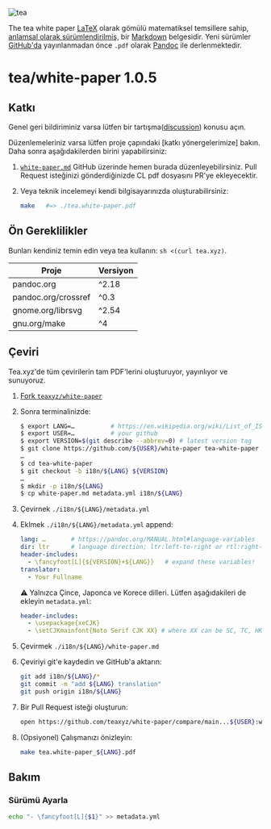 ![tea](https://tea.xyz/banner.png)

The tea white paper [LaTeX] olarak gömülü matematiksel temsillere sahip, [anlamsal olarak sürümlendirilmiş][semver], bir [Markdown] belgesidir.
Yeni sürümler [GitHub'da][releases] yayınlanmadan önce `.pdf` olarak [Pandoc] ile derlenmektedir.

# tea/white-paper 1.0.5

## Katkı

Genel geri bildiriminiz varsa lütfen bir tartışma([discussion])  konusu açın.

Düzenlemeleriniz varsa lütfen proje çapındaki [katkı yönergelerimize] bakın. Daha sonra aşağıdakilerden birini yapabilirsiniz:

1. [`white-paper.md`] GitHub üzerinde hemen burada düzenleyebilirsiniz.
   Pull Request isteğinizi gönderdiğinizde CL pdf dosyasını PR'ye ekleyecektir.
2. Veya teknik incelemeyi kendi bilgisayarınızda oluşturabilirsiniz:

    ```sh
    make   #=> ./tea.white-paper.pdf
    ```

## Ön Gereklilikler

Bunları kendiniz temin edin veya tea kullanın: `sh <(curl tea.xyz)`.

| Proje             | Versiyon |
|---------------------|---------|
| pandoc.org          | ^2.18   |
| pandoc.org/crossref | ^0.3    |
| gnome.org/librsvg   | ^2.54   |
| gnu.org/make        | ^4      |


## Çeviri

Tea.xyz'de tüm çevirilerin tam PDF'lerini oluşturuyor, yayınlıyor ve sunuyoruz.

1. [Fork `teaxyz/white-paper`][fork]
2. Sonra terminalinizde:
    ```sh
    $ export LANG=…          # https://en.wikipedia.org/wiki/List_of_ISO_639-1_codes
    $ export USER=…          # your github
    $ export VERSION=$(git describe --abbrev=0) # latest version tag  
    $ git clone https://github.com/${USER}/white-paper tea-white-paper
    …
    $ cd tea-white-paper
    $ git checkout -b i18n/${LANG} ${VERSION}
    …
    $ mkdir -p i18n/${LANG}
    $ cp white-paper.md metadata.yml i18n/${LANG}
    ```
3. Çevirnek `./i18n/${LANG}/metadata.yml`
4. Eklmek `./i18n/${LANG}/metadata.yml` append:
    ```yml
    lang: …       # https://pandoc.org/MANUAL.html#language-variables
    dir: ltr      # language direction; ltr:left-to-right or rtl:right-to-left
    header-includes:
      - \fancyfoot[L]{${VERSION}+${LANG}}   # expand these variables!
    translator:
      - Your Fullname
    ```

    ⚠️ Yalnızca Çince, Japonca ve Korece dilleri. Lütfen aşağıdakileri de ekleyin `metadata.yml`:
    ```yml
    header-includes:
      - \usepackage{xeCJK}
      - \setCJKmainfont{Noto Serif CJK XX} # where XX can be SC, TC, HK, JP, KR https://github.com/googlefonts/noto-cjk
    ```
5. Çevirmek `./i18n/${LANG}/white-paper.md`
6. Çeviriyi git'e kaydedin ve GitHub'a aktarın:
   ```sh
   git add i18n/${LANG}/*
   git commit -m "add ${LANG} translation"
   git push origin i18n/${LANG}
   ```
7. Bir Pull Request isteği oluşturun:
   ```sh
   open https://github.com/teaxyz/white-paper/compare/main...${USER}:white-paper:i18n/${LANG}
   ```

8. (Opsiyonel) Çalışmanızı önizleyin:
   ```sh
   make tea.white-paper_${LANG}.pdf
   ```

## Bakım

### Sürümü Ayarla

```sh
echo "- \fancyfoot[L]{$1}" >> metadata.yml
```

[`white-paper.md`]: ./white-paper.md
[Pandoc]: https://pandoc.org
[Markdown]: https://daringfireball.net/projects/markdown/
[LaTeX]: https://latex-project.org/
[releases]: ../../releases
[brew]: https://brew.sh
[semver]: https://semver.org
[discussion]: ../../discussions
[fork]: ../../fork
[contribution guidelines]: https://github.com/teaxyz/.github/blob/main/CONTRIBUTING.md
